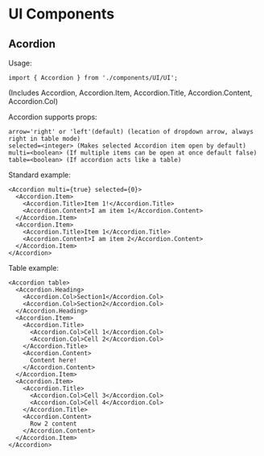 # UI Components

## Acordion

Usage: 

`import { Accordion } from './components/UI/UI';` 

(Includes Accordion, Accordion.Item, Accordion.Title, Accordion.Content, Accordion.Col)

Accordion supports props:

```
arrow='right' or 'left'(default) (lecation of dropdown arrow, always right in table mode)
selected=<integer> (Makes selected Accordion item open by default)
multi=<boolean> (If multiple items can be open at once default false)
table=<boolean> (If accordion acts like a table)
```

Standard example:

```
<Accordion multi={true} selected={0}>
  <Accordion.Item>
    <Accordion.Title>Item 1!</Accordion.Title>
    <Accordion.Content>I am item 1</Accordion.Content>
  </Accordion.Item>
  <Accordion.Item>
    <Accordion.Title>Item 1</Accordion.Title>
    <Accordion.Content>I am item 2</Accordion.Content>
  </Accordion.Item>
</Accordion>
```

Table example:
```
<Accordion table>
  <Accordion.Heading>
    <Accordion.Col>Section1</Accordion.Col>
    <Accordion.Col>Section2</Accordion.Col>
  </Accordion.Heading>
  <Accordion.Item>
    <Accordion.Title>
      <Accordion.Col>Cell 1</Accordion.Col>
      <Accordion.Col>Cell 2</Accordion.Col>
    </Accordion.Title>
    <Accordion.Content>
      Content here!
    </Accordion.Content>
  </Accordion.Item>
  <Accordion.Item>
    <Accordion.Title>
      <Accordion.Col>Cell 3</Accordion.Col>
      <Accordion.Col>Cell 4</Accordion.Col>
    </Accordion.Title>
    <Accordion.Content>
      Row 2 content
    </Accordion.Content>
  </Accordion.Item>
</Accordion>
```
